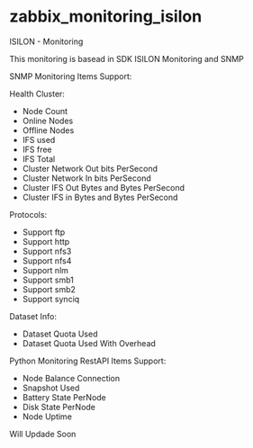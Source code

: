 # zabbix_monitoring_isilon
ISILON - Monitoring

This monitoring is basead in SDK ISILON Monitoring and SNMP 

SNMP Monitoring Items Support: 

Health Cluster: 
  * Node Count 
  * Online Nodes
  * Offline Nodes
  * IFS used
  * IFS free
  * IFS Total
  * Cluster Network Out bits PerSecond
  * Cluster Network In bits PerSecond
  * Cluster IFS Out Bytes and Bytes PerSecond
  * Cluster IFS in Bytes and Bytes PerSecond

Protocols: 
  * Support ftp 
  * Support http 
  * Support nfs3 
  * Support nfs4 
  * Support nlm 
  * Support smb1 
  * Support smb2 
  * Support synciq

Dataset Info: 
  * Dataset Quota Used 
  * Dataset Quota Used With Overhead

Python Monitoring RestAPI Items Support:

  * Node Balance Connection
  * Snapshot Used 
  * Battery State PerNode 
  * Disk State PerNode
  * Node Uptime
  
Will Updade Soon
